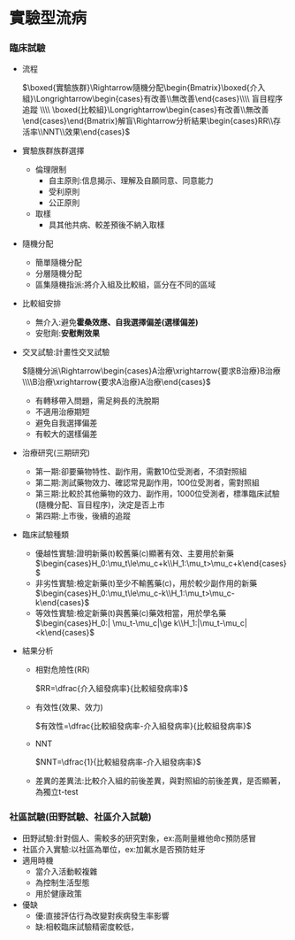 # 實驗型流病

### 臨床試驗

- 流程
    
    $\boxed{實驗族群}\Rightarrow隨機分配\begin{Bmatrix}\boxed{介入組}\Longrightarrow\begin{cases}有改善\\無改善\end{cases}\\\\ 盲目程序追蹤 \\\\ \boxed{比較組}\Longrightarrow\begin{cases}有改善\\無改善\end{cases}\end{Bmatrix}解盲\Rightarrow分析結果\begin{cases}RR\\存活率\\NNT\\效果\end{cases}$
    
- 實驗族群族群選擇
    - 倫理限制
        - 自主原則:信息揭示、理解及自願同意、同意能力
        - 受利原則
        - 公正原則
    - 取樣
        - 具其他共病、較差預後不納入取樣
- 隨機分配
    - 簡單隨機分配
    - 分層隨機分配
    - 區集隨機指派:將介入組及比較組，區分在不同的區域
- 比較組安排
    - 無介入:避免**霍桑效應、自我選擇偏差(選樣偏差)**
    - 安慰劑:**安慰劑效果**
- 交叉試驗:計畫性交叉試驗
    
    $隨機分派\Rightarrow\begin{cases}A治療\xrightarrow{要求B治療}B治療\\\\B治療\xrightarrow{要求A治療}A治療\end{cases}$
    
    - 有轉移帶入問題，需足夠長的洗脫期
    - 不適用治療期短
    - 避免自我選擇偏差
    - 有較大的選樣偏差
- 治療研究(三期研究)
    - 第一期:卻要藥物特性、副作用，需數10位受測者，不須對照組
    - 第二期:測試藥物效力、確認常見副作用，100位受測者，需對照組
    - 第三期:比較於其他藥物的效力、副作用，1000位受測者，標準臨床試驗(隨機分配、盲目程序)，決定是否上市
    - 第四期:上市後，後續的追蹤
- 臨床試驗種類
    - 優越性實驗:證明新藥(t)較舊藥(c)顯著有效、主要用於新藥$\begin{cases}H_0:\mu_t\le\mu_c+k\\H_1:\mu_t>\mu_c+k\end{cases}$
    - 非劣性實驗:檢定新藥(t)至少不輸舊藥(c)，用於較少副作用的新藥$\begin{cases}H_0:\mu_t\le\mu_c-k\\H_1:\mu_t>\mu_c-k\end{cases}$
    - 等效性實驗:檢定新藥(t)與舊藥(c)藥效相當，用於學名藥$\begin{cases}H_0:|
    \mu_t-\mu_c|\ge k\\H_1:|\mu_t-\mu_c|<k\end{cases}$
- 結果分析
    - 相對危險性(RR)
        
        $RR=\dfrac{介入組發病率}{比較組發病率}$
        
    - 有效性(效果、效力)
        
        $有效性=\dfrac{比較組發病率-介入組發病率}{比較組發病率}$
        
    - NNT
        
        $NNT=\dfrac{1}{比較組發病率-介入組發病率}$
        
    - 差異的差異法:比較介入組的前後差異，與對照組的前後差異，是否顯著，為獨立t-test

### 社區試驗(田野試驗、社區介入試驗)

- 田野試驗:針對個人、需較多的研究對象，ex:高劑量維他命c預防感冒
- 社區介入實驗:以社區為單位，ex:加氟水是否預防蛀牙
- 適用時機
    - 當介入活動較複雜
    - 為控制生活型態
    - 用於健康政策
- 優缺
    - 優:直接評估行為改變對疾病發生率影響
    - 缺:相較臨床試驗精密度較低，